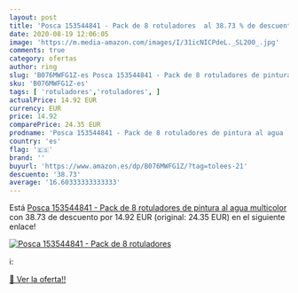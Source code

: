 ```yaml
---
layout: post
title: 'Posca 153544841 - Pack de 8 rotuladores  al 38.73 % de descuento'
date: 2020-08-19 12:06:05
image: 'https://m.media-amazon.com/images/I/31icNICPdeL._SL200_.jpg'
comments: true
category: ofertas
author: ring
slug: 'B076MWFG1Z-es Posca 153544841 - Pack de 8 rotuladores de pintura al agua...'
sku: 'B076MWFG1Z-es'
tags: [ 'rotuladores','rotuladores', ]
actualPrice: 14.92 EUR
currency: EUR
price: 14.92
comparePrice: 24.35 EUR
prodname: 'Posca 153544841 - Pack de 8 rotuladores de pintura al agua  multicolor'
country: 'es'
flag: '🇪🇸'
brand: ''
buyurl: 'https://www.amazon.es/dp/B076MWFG1Z/?tag=tolees-21'
descuento: '38.73'
average: '16.60333333333333'
---
```


Está [Posca 153544841 - Pack de 8 rotuladores de pintura al agua  multicolor](https://www.amazon.es/dp/B076MWFG1Z/?tag=tolees-21) con 38.73 de descuento por 14.92 EUR (original: 24.35 EUR) en el siguiente enlace!

[![Posca 153544841 - Pack de 8 rotuladores ](https://m.media-amazon.com/images/I/31icNICPdeL._SL200_.jpg)](https://www.amazon.es/dp/B076MWFG1Z/?tag=tolees-21)

ℹ️:


[🛒 Ver la oferta!!](https://www.amazon.es/dp/B076MWFG1Z/?tag=tolees-21)
